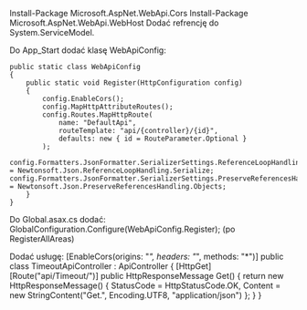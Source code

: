 Install-Package Microsoft.AspNet.WebApi.Cors
Install-Package Microsoft.AspNet.WebApi.WebHost 
Dodać refrencję do System.ServiceModel.

Do App_Start dodać klasę WebApiConfig:

    public static class WebApiConfig
    {
        public static void Register(HttpConfiguration config)
        {
            config.EnableCors();
            config.MapHttpAttributeRoutes();
            config.Routes.MapHttpRoute(
                name: "DefaultApi",
                routeTemplate: "api/{controller}/{id}",
                defaults: new { id = RouteParameter.Optional }
            );
            config.Formatters.JsonFormatter.SerializerSettings.ReferenceLoopHandling = Newtonsoft.Json.ReferenceLoopHandling.Serialize;            config.Formatters.JsonFormatter.SerializerSettings.PreserveReferencesHandling = Newtonsoft.Json.PreserveReferencesHandling.Objects;
        }
    }

Do Global.asax.cs dodać:
	GlobalConfiguration.Configure(WebApiConfig.Register); (po RegisterAllAreas)
	
Dodać usługę:
	[EnableCors(origins: "*", headers: "*", methods: "*")]
    public class TimeoutApiController : ApiController
    {
        [HttpGet]
        [Route("api/Timeout/")]
        public HttpResponseMessage Get()
        {
            return new HttpResponseMessage()
            {
                StatusCode = HttpStatusCode.OK,
                Content = new StringContent("Get.", Encoding.UTF8, "application/json")
            };
        }
	}